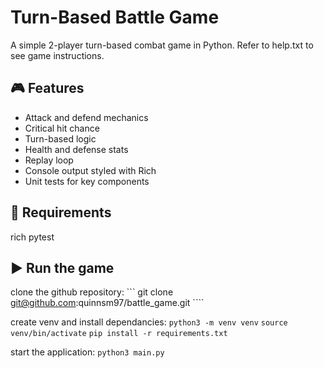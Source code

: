 # Turn-Based Battle Game

A simple 2-player turn-based combat game in Python. Refer to help.txt to see game instructions.

## 🎮 Features
- Attack and defend mechanics
- Critical hit chance
- Turn-based logic
- Health and defense stats
- Replay loop
- Console output styled with Rich
- Unit tests for key components

## 🧰 Requirements
rich
pytest

## ▶️ Run the game
clone the github repository:
``` git clone git@github.com:quinnsm97/battle_game.git ````

create venv and install dependancies:
``` python3 -m venv venv ```
``` source venv/bin/activate ```
```pip install -r requirements.txt```

start the application:
```python3 main.py```
